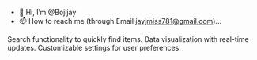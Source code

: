 - 👋 Hi, I’m @Bojijay
- 📫 How to reach me (through Email jayjmiss781@gmail.com)...

<!---
Bojijay/Bojijay is a ✨ special ✨ repository because its `README.md` (this file) appears on your GitHub profile.
You can click the Preview link to take a look at your changes.
--->
Search functionality to quickly find items.
Data visualization with real-time updates.
Customizable settings for user preferences.
